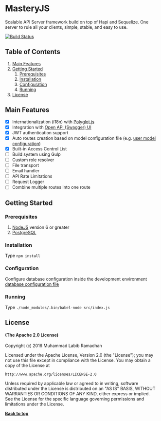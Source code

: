 # MasteryJS

Scalable API Server framework build on top of Hapi and Sequelize. One server to rule all your clients, simple, stable, and easy to use.

[![Build Status](https://travis-ci.org/labibramadhan/mastery.svg?branch=master)](https://travis-ci.org/labibramadhan/mastery)

## Table of Contents
1. [Main Features](#main-features)
1. [Getting Started](#getting-started)
    1. [Prerequisites](#prerequisites)
    1. [Installation](#installation)
    1. [Configuration](#configuration)
    1. [Running](#running)
1. [License](#license)

## Main Features

- [x] Internationalization (i18n) with [Polyglot.js](http://airbnb.io/polyglot.js)
- [x] Integration with [Open API (Swagger) UI](http://swagger.io/swagger-ui) 
- [x] JWT authentication support
- [x] Auto routes creation based on model configuration file (e.g. [user model configuration](src/config/development/models/development-model-user.json))
- [x] Built-in Access Control List
- [ ] Build system using Gulp
- [ ] Custom role resolver
- [ ] File transport
- [ ] Email handler
- [ ] API Rate Limitations
- [ ] Request Logger
- [ ] Combine multiple routes into one route

## Getting Started

### Prerequisites

1. [NodeJS](https://nodejs.org/en/download) version 6 or greater
1. [PostgreSQL](https://www.postgresql.org/download)

### Installation

Type ```npm install```

### Configuration

Configure database configuration inside the development environment [database configuration file](src/config/development/databases/development-database-main.json)

### Running

Type ```./node_modules/.bin/babel-node src/index.js```

## License

#### (The Apache 2.0 License)

Copyright (c) 2016 Muhammad Labib Ramadhan

Licensed under the Apache License, Version 2.0 (the "License");
you may not use this file except in compliance with the License.
You may obtain a copy of the License at

    http://www.apache.org/licenses/LICENSE-2.0

Unless required by applicable law or agreed to in writing, software
distributed under the License is distributed on an "AS IS" BASIS,
WITHOUT WARRANTIES OR CONDITIONS OF ANY KIND, either express or implied.
See the License for the specific language governing permissions and
limitations under the License.

**[Back to top](#table-of-contents)**
